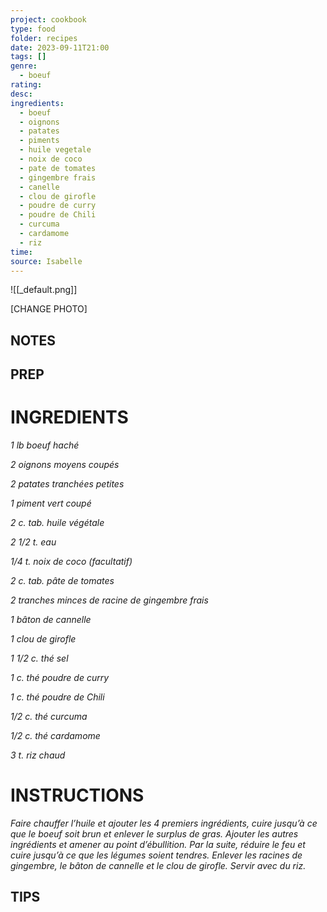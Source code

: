 ```yaml
---
project: cookbook
type: food
folder: recipes
date: 2023-09-11T21:00
tags: []
genre:
  - boeuf
rating: 
desc: 
ingredients:
  - boeuf
  - oignons
  - patates
  - piments
  - huile vegetale
  - noix de coco
  - pate de tomates
  - gingembre frais
  - canelle
  - clou de girofle
  - poudre de curry
  - poudre de Chili
  - curcuma
  - cardamome
  - riz
time: 
source: Isabelle
---
```


![[_default.png]]

[CHANGE PHOTO]


## NOTES




## PREP


# INGREDIENTS


_1 lb boeuf haché_

_2 oignons moyens coupés_

_2 patates tranchées petites_

_1 piment vert coupé_

_2 c. tab. huile végétale_

_2 1/2 t. eau_

_1/4 t. noix de coco (facultatif)_

_2 c. tab. pâte de tomates_

_2 tranches minces de racine de_
_gingembre frais_

_1 bâton de cannelle_

_1 clou de girofle_

_1 1/2 c. thé sel_

_1 c. thé poudre de curry_

_1 c. thé poudre de Chili_

_1/2 c. thé curcuma_

_1/2 c. thé cardamome_

_3 t. riz chaud_



# INSTRUCTIONS

_Faire chauffer l’huile et ajouter les 4 premiers_
_ingrédients, cuire jusqu’à ce que le boeuf soit_
_brun et enlever le surplus de gras. Ajouter les_
_autres ingrédients et amener au point d’ébullition._
_Par la suite, réduire le feu et cuire jusqu’à_
_ce que les légumes soient tendres._
_Enlever les racines de gingembre, le bâton_
_de cannelle et le clou de girofle. Servir avec_
_du riz._

## TIPS



